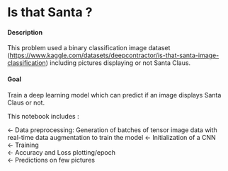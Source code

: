# Is that Santa ?

#### Description
This problem used a binary classification image dataset (https://www.kaggle.com/datasets/deepcontractor/is-that-santa-image-classification) including pictures displaying or not Santa Claus.

#### Goal
Train a deep learning model which can predict if an image displays Santa Claus or not.

This notebook includes :

<- Data preprocessing: Generation of batches of tensor image data with real-time data augmentation to train the model 
<- Initialization of a CNN  
<- Training  
<- Accuracy and Loss plotting/epoch  
<- Predictions on few pictures

